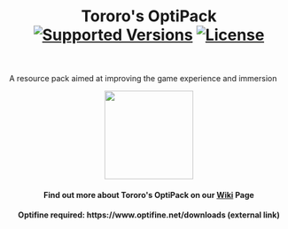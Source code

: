 <h1 align="center">Tororo's OptiPack<br>
 <a href="https://github.com/TororoLaLoutre/Tororo-OptiPack/releases"><img src="https://img.shields.io/badge/Available%20for-MC%201.18%20to%201.19.2-c70039" alt="Supported Versions"></a>
 <a href="https://github.com/TororoLaLoutre/Tororo-OptiPack/blob/main/LICENSE"><img src="https://img.shields.io/github/license/Creators-of-Create/Create?style=flat&color=900c3f" alt="License"></a>
    <br><br>
</h1>

<p>A resource pack aimed at improving the game experience and immersion</p>

<p align="center"><a href="https://github.com/TororoLaLoutre/Tororo-OptiPack/issues"><img src="https://i.imgur.com/qPmjSXy.png" width="160" /></a> <a

<h1></h1>
<h4 align="center">Find out more about Tororo's OptiPack on our <a href="https://github.com/TororoLaLoutre/Tororo-OptiPack/wiki">Wiki</a> Page

<h4 align="center"> Optifine required: https://www.optifine.net/downloads (external link)
